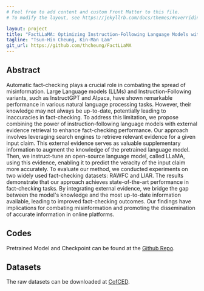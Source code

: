 ```yaml
---
# Feel free to add content and custom Front Matter to this file.
# To modify the layout, see https://jekyllrb.com/docs/themes/#overriding-theme-defaults

layout: project
title: "FactLLaMA: Optimizing Instruction-Following Language Models with External Knowledge for Automated Fact-Checking"
tagline: "Tsun-Hin Cheung, Kin-Man Lam"
git_url: https://github.com/thcheung/FactLLaMA
---
```


## Abstract

Automatic fact-checking plays a crucial role in combating the spread of misinformation. Large Language models (LLMs) and Instruction-Following variants, such as InstructGPT and Alpaca, have shown remarkable performance in various natural language processing tasks. However, their knowledge may not always be up-to-date, potentially leading to inaccuracies in fact-checking. To address this limitation, we propose combining the power of instruction-following language models with external evidence retrieval to enhance fact-checking performance. Our approach involves leveraging search engines to retrieve relevant evidence for a given input claim. This external evidence serves as valuable supplementary information to augment the knowledge of the pretrained language model. Then, we instruct-tune an open-source language model, called LLaMA, using this evidence, enabling it to predict the veracity of the input claim more accurately. To evaluate our method, we conducted experiments on two widely used fact-checking datasets: RAWFC and LIAR. The results demonstrate that our approach achieves state-of-the-art performance in fact-checking tasks. By integrating external evidence, we bridge the gap between the model's knowledge and the most up-to-date information available, leading to improved fact-checking outcomes. Our findings have implications for combating misinformation and promoting the dissemination of accurate information in online platforms.

## Codes

Pretrained Model and Checkpoint can be found at the [Github Repo](https://github.com/thcheung/FactLLaMA).

## Datasets

The raw datasets can be downloaded at [CofCED](https://github.com/Nicozwy/CofCED).
